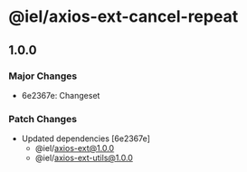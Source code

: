 # @iel/axios-ext-cancel-repeat

## 1.0.0

### Major Changes

- 6e2367e: Changeset

### Patch Changes

- Updated dependencies [6e2367e]
  - @iel/axios-ext@1.0.0
  - @iel/axios-ext-utils@1.0.0
